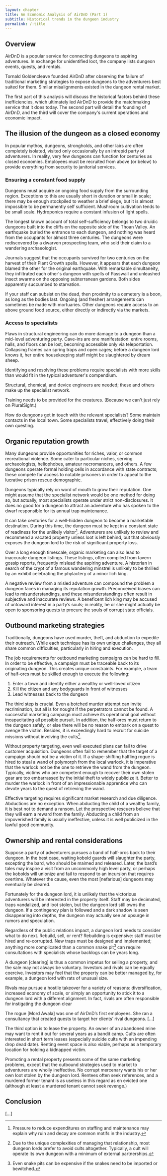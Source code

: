```yaml
---
layout: chapter
title: An Economic Analysis of AirDnD (Part 1)
subtitle: Historical trends in the dungeon industry
permalink: /:title
---
```


## Overview

AirDnD is a popular service for connecting dungeons to aspiring adventures. In exchange for unidentified loot, the company lists dungeon events, quests, and rentals.

Tornald Goldencleave founded AirDnD after observing the failure of traditional marketing strategies to expose dungeons to the adventurers best suited for them. Similar misalignments existed in the dungeon rental market. 

The first part of this analysis will discuss the historical factors behind these inefficiencies, which ultimately led AirDnD to provide the matchmaking service that it does today. The second part will detail the founding of AirDnD, and the third will cover the company's current operations and economic impact.

## The illusion of the dungeon as a closed economy

In popular mythos, dungeons, strongholds, and other lairs are often completely isolated, visited only occasionally by an intrepid party of adventurers. In reality, very few dungeons can function for centuries as closed economies. Employees must be recruited from above (or below) to provide everything from security to janitorial services.

### Ensuring a constant food supply

Dungeons must acquire an ongoing food supply from the surrounding region. Exceptions to this are usually short in duration or small in scale; there may be enough stockpiled to weather a brief siege, but it is almost impossible to be permanently self sufficient. Mushroom cultivation tends to be small scale. Hydroponics require a constant infusion of light spells. 

<div class="case-study">
<p>The longest known account of total self-sufficiency belongs to two druidic dungeons built into the cliffs on the opposite side of the Thoan Valley. An earthquake buried the entrance to each dungeon, and nothing was heard from the occupants for almost three centuries. The dungeons were rediscovered by a dwarven prospecting team, who sold their claim to a wandering archaeologist.</p>

<p>Journals suggest that the occupants survived for two centuries on the  harvest of their Plant Growth spells. However, it appears that each dungeon blamed the other for the original earthquake. With remarkable simultaneity, they infiltrated each other's dungeon with spells of Passwall and unleashed insect swarms on the opposing subterranean gardens. Both sides apparently succumbed to starvation.</p>
</div>

If your staff can subsist on the dead, then proximity to a cemetery is a boon, as long as the bodies last. Ongoing (and fresher) arrangements can sometimes be made with mortuaries. Other dungeons require access to an above ground food source, either directly or indirectly via the markets. 

### Access to specialists

Flaws in structural engineering can do more damage to a dungeon than a mid-level adventuring party. Cave-ins are one manifestation: entire rooms, halls, and floors can be lost, becoming accessible only via teleportation. Collapsing frames can spring traps and open cages; before a dungeon lord knows it, her entire housekeeping staff might be slaughtered by dream sheep. 

Identifying and resolving these problems require specialists with more skills than would fit in the typical adventurer's compendium.

Structural, chemical, and device engineers are needed; these and others make up the specialist network.

Training needs to be provided for the creatures. (Because we can't just rely on PluralSight.)

How do dungeons get in touch with the relevant specialists? Some maintain contacts in the local town. Some specialists travel, effectively doing their own questing.

## Organic reputation growth

Many dungeons provide opportunities for riches, valor, or common recreational violence. Some cater to particular niches, serving archaeologists, heliophobes, amateur necromancers, and others. A few dungeons operate formal holding cells in accordance with state contracts; these compete for access to notable prisoners in order to appeal to the lucrative prison rescue demographic.

Dungeons typically rely on word of mouth to grow their reputation. One might assume that the specialist network would be one method for doing so, but actually, most specialists operate under strict non-disclosures. It does no good for a dungeon to attract an adventure who has spoken to the dwarf responsible for its annual trap maintenance.

It can take centuries for a well-hidden dungeon to become a marketable destination. During this time, the dungeon must be kept in a constant state of readiness for the unlikely visitor[^1]. Adventurers are unlikely to review and recommend a vacated property unless loot is left behind, but that obviously exposes the dungeon lord to the risk of significant property loss.

Over a long enough timescale, organic marketing can also lead to inaccurate dungeon listings. These listings, often compiled from tavern gossip reports, frequently mislead the aspiring adventure. A historian in search of the crypt of a famous wandering minstrel is unlikely to be thrilled by an exhibit celebrating the phylactery of a minor lich king.

A negative review from a misled adventure can compound the problem a dungeon faces in managing its reputation growth. Preconceived biases can lead to misunderstandings, and these misunderstandings often result in subjective and inaccurate reviews. A beneficent lich king may be accused of untoward interest in a party’s souls; in reality, he or she might actually be open to sponsoring quests to procure the souls of corrupt state officials.

## Outbound marketing strategies

Traditionally, dungeons have used murder, theft, and abduction to expedite their outreach. While each technique has its own unique challenges, they all share common difficulties, particularly in hiring and execution.

The job requirements for outbound marketing campaigns can be hard to fill. In order to be effective, a campaign must be traceable back to its originating dungeon. This creates unique constraints. For example, a team of half-orcs must be skilled enough to execute the following:

1. Enter a town and identify either a wealthy or well-loved citizen
1. Kill the citizen and any bodyguards in front of witnesses
1. Lead witnesses back to the dungeon

The third step is crucial. Even a botched murder attempt can invite recrimination, but all is for nought if the perpetrators cannot be found. A successful marketing campaign must achieve its operational goal without incapacitating all possible pursuit. In addition, the half-orcs must return to the dungeon safely, or else there will be no reason to embark on a quest to avenge the victim. Besides, it is exceedingly hard to recruit for suicide missions without involving the cults[^2].

Without property targeting, even well executed plans can fail to drive customer acquisition. Dungeons often fail to remember that the target of a campaign should not be a victim of it. If a shape-shifting halfling rogue is hired to steal a wand of polymorph from the local warlock, it is imperative that the warlock not be the one to retrieve the wand from the dungeon. Typically, victims who are competent enough to recover their own stolen gear are too embarrassed by the initial theft to widely publicize it. Better to murder the warlock in front of an impressionable apprentice who can devote years to the quest of retrieving the wand.

Effective targeting requires significant market research and due diligence. Abductions are no exception. When abducting the child of a wealthy family, it is best not to demand a ransom. Let the prospective rescuers believe that they will earn a reward from the family. Abducting a child from an impoverished family is usually ineffective, unless it is well publicized in the lawful good community.

## Ownership and rental considerations

Suppose a party of adventurers pursues a band of half-orcs back to their dungeon. In the best case, waiting kobold guards will slaughter the party, excepting the bard, who should be maimed and released. Later, the bard’s tales may inspire a visit from an uncommonly high level party, or perhaps the kobolds will unionize and fail to respond to an incursion that requires overtime. Whatever the cause, even the most [nefarious] dungeons may eventually be cleared.

Fortunately for the dungeon lord, it is unlikely that the victorious adventurers will be interested in the property itself. Staff may be decimated, traps vandalized, and loot stolen, but the dungeon lord still owns the dungeon. If a contingency plan is followed and a dark shadow is seen disappearing into depths, the dungeon may actually see an upsurge in rumors and speculation.

Regardless of the public relations impact, a dungeon lord needs to consider what to do next. Rebuild, sell, or rent? Rebuilding is expensive: staff must be hired and re-corrupted. New traps must be designed and implemented; anything more complicated than a common snake pit[^3] can require consultations with specialists whose backlogs can be years long.

A dungeon [clearing] is thus a common impetus for selling a property, and the sale may not always be voluntary. Investors and rivals can be equally coercive. Investors may feel that the property can be better managed by, for example, a dungeon lord with rats of unusual size. 

Rivals may pursue a hostile takeover for a variety of reasons: diversification, increased economy of scale, or simply an opportunity to stick it to a dungeon lord with a different alignment. In fact, rivals are often responsible for instigating the dungeon clear 

<div class="case-study">
<p>The rogue [Mord Awala] was one of AirDnD’s first employees. She ran a consultancy that created quests to target her clients’ rival dungeons. [...]</p>
</div>

The third option is to lease the property. An owner of an abandoned mine may want to rent it out for several years as a bandit camp. Cults are often interested in short term leases (especially suicide cults with an impending drop dead date). Renting event space is also viable, perhaps as a temporary location for holding a kidnapped victim.

Promoting a rental property presents some of the same marketing problems, except that the outbound strategies used to market to adventurers are wholly ineffective. No corrupt mercenary wants his or her own loot stolen by the dungeon lord. Rentees often seek references, and a murdered former tenant is as useless in this regard as en evicted one (although at least a murdered tenant cannot seek revenge.)

## Conclusion

[...]

[^1]: Pressure to reduce expenditures on staffing and maintenance may explain why ruin and decay are common motifs in the industry. 
[^2]: Due to the unique complexities of managing that relationship, most dungeon lords prefer to avoid cults altogether. Typically, a cult will operate its own dungeon with a minimum of external partnerships.
[^3]: Even snake pits can be expensive if the snakes need to be imported or bewitched.